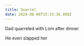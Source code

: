 ```yaml
---
title: Quarrel
date: 2024-08-08T15:33:36.098Z
---
```


Dad quarreled with Lom after dinner

He even slapped her
